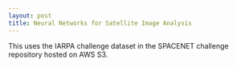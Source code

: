 ```yaml
---
layout: post
title: Neural Networks for Satellite Image Analysis
---
```


This uses the IARPA challenge dataset in the SPACENET challenge repository hosted on AWS S3.

